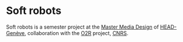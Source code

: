 # Soft robots

Soft robots is a semester project at the [Master Media Design](https://www.hesge.ch/head/formations-recherche/master-en-media-design) of [HEAD-Genève](http://hesge.ch/head), collaboration with the [O2R]() project, [CNRS](https://www.cnrs.fr/fr).
